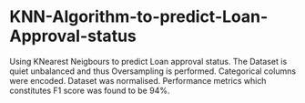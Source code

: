 # KNN-Algorithm-to-predict-Loan-Approval-status
Using KNearest Neigbours to predict Loan approval status. The Dataset is quiet unbalanced and thus Oversampling is performed. Categorical columns were encoded. Dataset was normalised.
Performance metrics which constitutes F1 score was found to be 94%.
